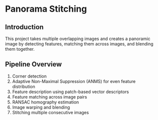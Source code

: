 # Panorama Stitching

## Introduction
This project takes multiple overlapping images and creates a panoramic image by detecting features, matching them across images, and blending them together.

## Pipeline Overview
1. Corner detection
2. Adaptive Non-Maximal Suppression (ANMS) for even feature distribution
3. Feature description using patch-based vector descriptors
4. Feature matching across image pairs
5. RANSAC homography estimation
6. Image warping and blending
7. Stitching multiple consecutive images
